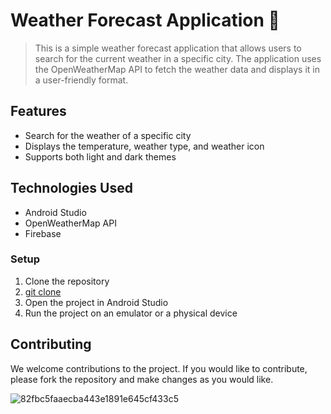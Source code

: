 # Weather Forecast Application 🐸 
> This is a simple weather forecast application that allows users to search for the current weather in a specific city. The application uses the OpenWeatherMap API to fetch the weather data and displays it in a user-friendly format.

## Features
+ Search for the weather of a specific city
+ Displays the temperature, weather type, and weather icon
+ Supports both light and dark themes

## Technologies Used
- Android Studio
- OpenWeatherMap API
- Firebase

### Setup
1. Clone the repository
2. [git clone](https://github.com/nataliaamah/WeatherForecastApplication)
3. Open the project in Android Studio
4. Run the project on an emulator or a physical device


## Contributing
We welcome contributions to the project. If you would like to contribute, please fork the repository and make changes as you would like.


![82fbc5faaecba443e1891e645cf433c5](https://github.com/nataliaamah/WeatherForecastApplication)

